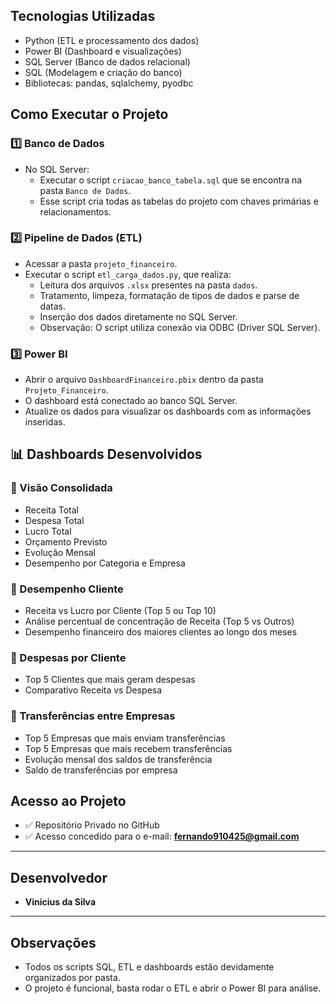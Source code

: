 ## Tecnologias Utilizadas

-  Python (ETL e processamento dos dados)
-  Power BI (Dashboard e visualizações)
-  SQL Server (Banco de dados relacional)
-  SQL (Modelagem e criação do banco)
-  Bibliotecas: pandas, sqlalchemy, pyodbc


##  Como Executar o Projeto

### 1️⃣ Banco de Dados
- No SQL Server:
  - Executar o script `criacao_banco_tabela.sql` que se encontra na pasta `Banco de Dados`.
  - Esse script cria todas as tabelas do projeto com chaves primárias e relacionamentos.

### 2️⃣ Pipeline de Dados (ETL)
- Acessar a pasta `projeto_financeiro`.
- Executar o script `etl_carga_dados.py`, que realiza:
  - Leitura dos arquivos `.xlsx` presentes na pasta `dados`.
  - Tratamento, limpeza, formatação de tipos de dados e parse de datas.
  - Inserção dos dados diretamente no SQL Server.
  - Observação: O script utiliza conexão via ODBC (Driver SQL Server).

### 3️⃣ Power BI
- Abrir o arquivo `DashboardFinanceiro.pbix` dentro da pasta `Projeto_Financeiro`.
- O dashboard está conectado ao banco SQL Server.
- Atualize os dados para visualizar os dashboards com as informações inseridas.



## 📊 Dashboards Desenvolvidos

### 🔹 Visão Consolidada
- Receita Total
- Despesa Total
- Lucro Total
- Orçamento Previsto
- Evolução Mensal
- Desempenho por Categoria e Empresa

### 🔹 Desempenho Cliente
- Receita vs Lucro por Cliente (Top 5 ou Top 10)
- Análise percentual de concentração de Receita (Top 5 vs Outros)
- Desempenho financeiro dos maiores clientes ao longo dos meses

### 🔹 Despesas por Cliente
- Top 5 Clientes que mais geram despesas
- Comparativo Receita vs Despesa

### 🔹 Transferências entre Empresas
- Top 5 Empresas que mais enviam transferências
- Top 5 Empresas que mais recebem transferências
- Evolução mensal dos saldos de transferência
- Saldo de transferências por empresa

## Acesso ao Projeto
- ✅ Repositório Privado no GitHub
- ✅ Acesso concedido para o e-mail: **fernando910425@gmail.com**

---

## Desenvolvedor

- **Vinicius da Silva**

---

## Observações
- Todos os scripts SQL, ETL e dashboards estão devidamente organizados por pasta.
- O projeto é funcional, basta rodar o ETL e abrir o Power BI para análise.
